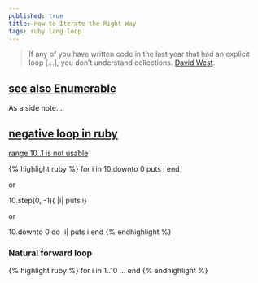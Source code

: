 ```yaml
---
published: true
title: How to Iterate the Right Way
tags: ruby lang loop
---
```

> If any of you have written code in the last year that had an explicit loop […], you don’t understand collections. [David West](http://jeromedalbert.com/ruby-how-to-iterate-the-right-way/).

## [see also Enumerable](http://ruby-doc.org/core-2.6.3/Enumerable.html)

As a side note... 
## [negative loop in ruby](https://stackoverflow.com/questions/8926477/how-to-write-negative-loop-in-ruby-like-fori-index-i-0-i)

[range 10..1 is not usable](https://stackoverflow.com/questions/7705141/why-doesnt-backward-for-loop-work-in-ruby-eg-for-i-in-10-1#7705159)

{% highlight ruby %}
for i in 10.downto 0
  puts i
end

or

10.step(0, -1){ |i| puts i}

or

10.downto 0 do |i|
  puts i
end
{% endhighlight %}


### Natural forward loop
{% highlight ruby %}
for i in 1..10
  ...
end
{% endhighlight %}